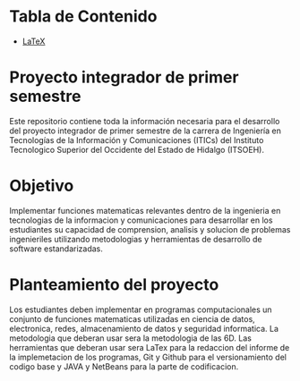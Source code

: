 # Tabla de Contenido

- [LaTeX](LaTeX/README.md)
  
# Proyecto integrador de primer semestre

Este repositorio contiene toda la información necesaria para el desarrollo del proyecto integrador de primer semestre de la carrera de Ingeniería en Tecnologías de la Información y Comunicaciones (ITICs) del Instituto Tecnologico Superior del Occidente del Estado de Hidalgo (ITSOEH).

# Objetivo

Implementar funciones matematicas relevantes dentro de la ingenieria en tecnologias de la informacion y comunicaciones para desarrollar en los estudiantes su capacidad de comprension, analisis y solucion de problemas ingenieriles utilizando metodologias y herramientas de desarrollo de software estandarizadas.

# Planteamiento del proyecto

Los estudiantes deben implementar en programas computacionales un conjunto de funciones matematicas utilizadas en ciencia de datos, electronica, redes, almacenamiento de datos y seguridad informatica. La metodologia que deberan usar sera la metodologia de las 6D. Las herramientas que deberan usar sera LaTex para la redaccion del informe de la implemetacion de los programas, Git y Github para el versionamiento del codigo base y JAVA y NetBeans para la parte de codificacion.
